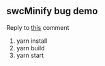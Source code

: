 ## swcMinify bug demo

Reply to [this](https://github.com/vercel/next.js/discussions/30237#discussioncomment-2698551) comment

1. yarn install
2. yarn build
3. yarn start
